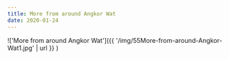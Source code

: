 ```yaml
---
title: More from around Angkor Wat
date: 2020-01-24
---
```


!['More from around Angkor Wat']({{ '/img/55More-from-around-Angkor-Wat1.jpg' | url }} )
<br>
